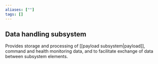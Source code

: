```yaml
---
aliases: [""]
tags: []
---
```


## Data handling subsystem
Provides storage and processing of [[payload subsystem|payload]], command and health monitoring data, and to facilitate exchange of data between subsystem elements.